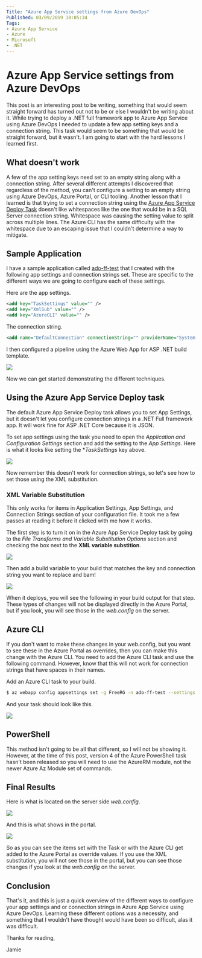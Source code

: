 ```yaml
---
Title: "Azure App Service settings from Azure DevOps"
Published: 03/09/2019 18:05:34
Tags: 
- Azure App Service
- Azure
- Microsoft
- .NET
---
```

# Azure App Service settings from Azure DevOps

This post is an interesting post to be writing, something that would seem straight forward has turned out not to be or else I wouldn't be writing about it. While trying to deploy a .NET full framework app to Azure App Service using Azure DevOps I needed to update a few app setting keys and a connection string. This task would seem to be something that would be straight forward, but it wasn't. I am going to start with the hard lessons I learned first.

## What doesn't work

A few of the app setting keys need set to an empty string along with a connection string. After several different attempts I discovered that regardless of the method, you can't configure a setting to an empty string using Azure DevOps, Azure Portal, or CLI tooling. Another lesson that I learned is that trying to set a connection string using the [Azure App Service Deploy Task](https://docs.microsoft.com/en-us/azure/devops/pipelines/targets/webapp?view=azure-devops&tabs=yaml) doesn't like whitespaces like the one that would be in a SQL Server connection string. Whitespace was causing the setting value to split across multiple lines. The Azure CLI has the same difficulty with the whitespace due to an escaping issue that I couldn't determine a way to mitigate.

## Sample Application

I have a sample application called [ado-ff-test](https://github.com/phillipsj/ado-ff-test) that I created with the following app settings and connection strings set. These are specific to the different ways we are going to configure each of these settings.

Here are the app settings.

```XML
<add key="TaskSettings" value="" />
<add key="XmlSub" value="" />
<add key="AzureCLI" value="" />
```

The connection string.

```XML
<add name="DefaultConnection" connectionString="" providerName="System.Data.SqlClient" />
```

I then configured a pipeline using the Azure Web App for ASP .NET build template.

![](/images/appset/webappforasp.png)

Now we can get started demonstrating the different techniques.

## Using the Azure App Service Deploy task

The default Azure App Service Deploy task allows you to set App Settings, but it doesn't let you configure connection strings in a .NET Full framework app. It will work fine for ASP .NET Core because it is JSON.

To set app settings using the task you need to open the *Application and Configuration Settings* section and add the setting to the *App Settings*. Here is what it looks like setting the **TaskSettings* key above.

![](/images/appset/tasksettings.png)

Now remember this doesn't work for connection strings, so let's see how to set those using the XML substitution.

### XML Variable Substitution

This only works for items in Application Settings, App Settings, and Connection Strings section of your configuration file. It took me a few passes at reading it before it clicked with me how it works.

The first step is to turn it on in the Azure App Service Deploy task by going to the *File Transforms and Variable Substitution Options* section and checking the box next to the **XML variable substition**.

![](/images/appset/xmlsub.png)

Then add a build variable to your build that matches the key and connection string you want to replace and bam!

![](/images/appset/buildvar.png)

When it deploys, you will see the following in your build output for that step. These types of changes will not be displayed directly in the Azure Portal, but if you look, you will see those in the *web.config* on the server.

## Azure CLI

If you don't want to make these changes in your web.config, but you want to see these in the Azure Portal as overrides, then you can make this change with the Azure CLI. You need to add the Azure CLI task and use the following command. However, know that this will not work for connection strings that have spaces in their names.

Add an Azure CLI task to your build.

```Bash
$ az webapp config appsettings set -g FreeRG -n ado-ff-test --settings AzureCLI=SetByCLI
```

And your task should look like this.

![](/images/appset/webappforasp.png)

## PowerShell

This method isn't going to be all that different, so I will not be showing it. However, at the time of this post, version 4 of the Azure PowerShell task hasn't been released so you will need to use the AzureRM module, not the newer Azure Az Module set of commands.

## Final Results

Here is what is located on the server side *web.config*.

![](/images/appset/serverset.png)

And this is what shows in the portal.

![](/images/appset/portalset.png)

So as you can see the items set with the Task or with the Azure CLI get added to the Azure Portal as override values. If you use the XML substitution, you will not see those in the portal, but you can see those changes if you look at the *web.config* on the server.

## Conclusion

That's it, and this is just a quick overview of the different ways to configure your app settings and or connection strings in Azure App Service using Azure DevOps. Learning these different options was a necessity, and something that I wouldn't have thought would have been so difficult, alas it was difficult.

Thanks for reading,

Jamie
